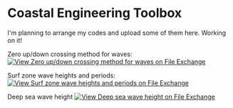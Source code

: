 # Coastal Engineering Toolbox

I'm planning to arrange my codes and upload some of them here. Working on it!

Zero up/down crossing method for waves:
[![View Zero up/down crossing method for waves on File Exchange](https://www.mathworks.com/matlabcentral/images/matlab-file-exchange.svg)](https://www.mathworks.com/matlabcentral/fileexchange/62614-zero-up-down-crossing-method-for-waves)

Surf zone wave heights and periods:
[![View Surf zone wave heights and periods on File Exchange](https://www.mathworks.com/matlabcentral/images/matlab-file-exchange.svg)](https://www.mathworks.com/matlabcentral/fileexchange/62612-surf-zone-wave-heights-and-periods)

Deep sea wave height
[![View Deep sea wave height on File Exchange](https://www.mathworks.com/matlabcentral/images/matlab-file-exchange.svg)](https://www.mathworks.com/matlabcentral/fileexchange/62613-deep-sea-wave-height)

